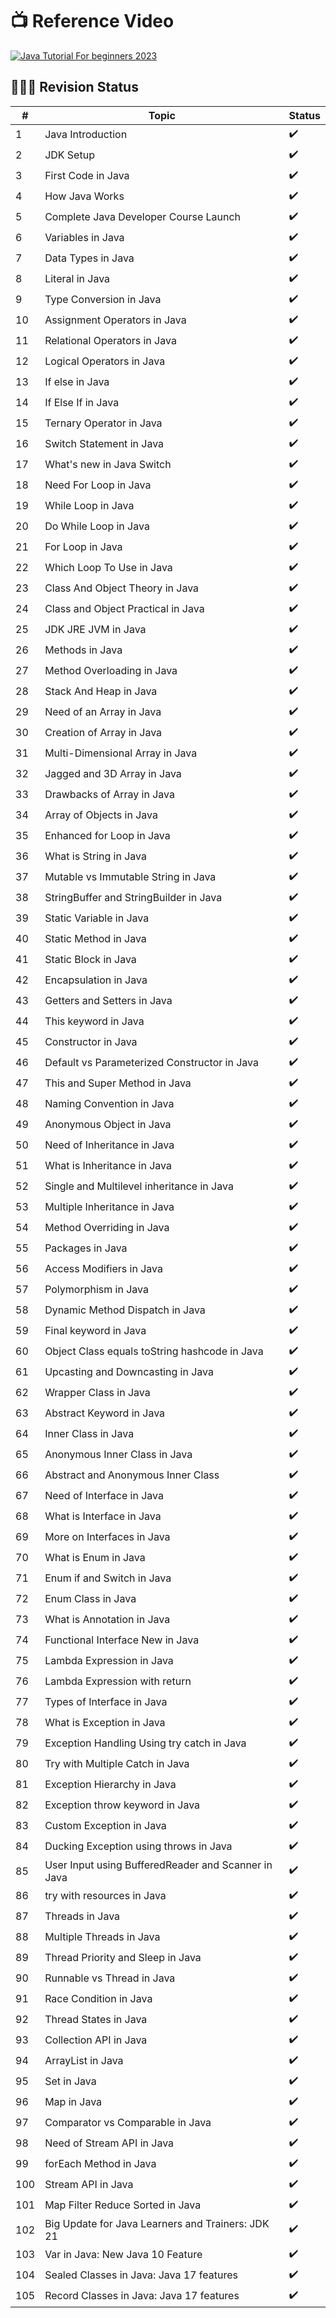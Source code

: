 # 📺 Reference Video

[![Java Tutorial For beginners 2023](https://i.ytimg.com/vi/bm0OyhwFDuY/hqdefault.jpg)](https://youtube.com/playlist?list=PLsyeobzWxl7pe_IiTfNyr55kwJPWbgxB5&si=yUa6N7cK_FOvhX_0)

## 👨🏻‍💻 Revision Status

| #   | Topic                                               | Status             |
| --- | ----------------------------------------------------| -------------------|
| 1   | Java Introduction                                   | :heavy_check_mark: |
| 2   | JDK Setup                                           | :heavy_check_mark: |
| 3   | First Code in Java                                  | :heavy_check_mark: |
| 4   | How Java Works                                      | :heavy_check_mark: |
| 5   | Complete Java Developer Course Launch               | :heavy_check_mark: |
| 6   | Variables in Java                                   | :heavy_check_mark: |
| 7   | Data Types in Java                                  | :heavy_check_mark: |
| 8   | Literal in Java                                     | :heavy_check_mark: |
| 9   | Type Conversion in Java                             | :heavy_check_mark: |
| 10  | Assignment Operators in Java                        | :heavy_check_mark: |
| 11  | Relational Operators in Java                        | :heavy_check_mark: |
| 12  | Logical Operators in Java                           | :heavy_check_mark: |
| 13  | If else in Java                                     | :heavy_check_mark: |
| 14  | If Else If in Java                                  | :heavy_check_mark: |
| 15  | Ternary Operator in Java                            | :heavy_check_mark: |
| 16  | Switch Statement in Java                            | :heavy_check_mark: |
| 17  | What's new in Java Switch                           | :heavy_check_mark: |
| 18  | Need For Loop in Java                               | :heavy_check_mark: |
| 19  | While Loop in Java                                  | :heavy_check_mark: |
| 20  | Do While Loop in Java                               | :heavy_check_mark: |
| 21  | For Loop in Java                                    | :heavy_check_mark: |
| 22  | Which Loop To Use in Java                           | :heavy_check_mark: |
| 23  | Class And Object Theory in Java                     | :heavy_check_mark: |
| 24  | Class and Object Practical in Java                  | :heavy_check_mark: |
| 25  | JDK JRE JVM in Java                                 | :heavy_check_mark: |
| 26  | Methods in Java                                     | :heavy_check_mark: |
| 27  | Method Overloading in Java                          | :heavy_check_mark: |
| 28  | Stack And Heap in Java                              | :heavy_check_mark: |
| 29  | Need of an Array in Java                            | :heavy_check_mark: |
| 30  | Creation of Array in Java                           | :heavy_check_mark: |
| 31  | Multi-Dimensional Array in Java                     | :heavy_check_mark: |
| 32  | Jagged and 3D Array in Java                         | :heavy_check_mark: |
| 33  | Drawbacks of Array in Java                          | :heavy_check_mark: |
| 34  | Array of Objects in Java                            | :heavy_check_mark: |
| 35  | Enhanced for Loop in Java                           | :heavy_check_mark: |
| 36  | What is String in Java                              | :heavy_check_mark: |
| 37  | Mutable vs Immutable String in Java                 | :heavy_check_mark: |
| 38  | StringBuffer and StringBuilder in Java              | :heavy_check_mark: |
| 39  | Static Variable in Java                             | :heavy_check_mark: |
| 40  | Static Method in Java                               | :heavy_check_mark: |
| 41  | Static Block in Java                                | :heavy_check_mark: |
| 42  | Encapsulation in Java                               | :heavy_check_mark: |
| 43  | Getters and Setters in Java                         | :heavy_check_mark: |
| 44  | This keyword in Java                                | :heavy_check_mark: |
| 45  | Constructor in Java                                 | :heavy_check_mark: |
| 46  | Default vs Parameterized Constructor in Java        | :heavy_check_mark: |
| 47  | This and Super Method in Java                       | :heavy_check_mark: |
| 48  | Naming Convention in Java                           | :heavy_check_mark: |
| 49  | Anonymous Object in Java                            | :heavy_check_mark: |
| 50  | Need of Inheritance in Java                         | :heavy_check_mark: |
| 51  | What is Inheritance in Java                         | :heavy_check_mark: |
| 52  | Single and Multilevel inheritance in Java           | :heavy_check_mark: |
| 53  | Multiple Inheritance in Java                        | :heavy_check_mark: |
| 54  | Method Overriding in Java                           | :heavy_check_mark: |
| 55  | Packages in Java                                    | :heavy_check_mark: |
| 56  | Access Modifiers in Java                            | :heavy_check_mark: |
| 57  | Polymorphism in Java                                | :heavy_check_mark: |
| 58  | Dynamic Method Dispatch in Java                     | :heavy_check_mark: |
| 59  | Final keyword in Java                               | :heavy_check_mark: |
| 60  | Object Class equals toString hashcode in Java       | :heavy_check_mark: |
| 61  | Upcasting and Downcasting in Java                   | :heavy_check_mark: |
| 62  | Wrapper Class in Java                               | :heavy_check_mark: |
| 63  | Abstract Keyword in Java                            | :heavy_check_mark: |
| 64  | Inner Class in Java                                 | :heavy_check_mark: |
| 65  | Anonymous Inner Class in Java                       | :heavy_check_mark: |
| 66  | Abstract and Anonymous Inner Class                  | :heavy_check_mark: |
| 67  | Need of Interface in Java                           | :heavy_check_mark: |
| 68  | What is Interface in Java                           | :heavy_check_mark: |
| 69  | More on Interfaces in Java                          | :heavy_check_mark: |
| 70  | What is Enum in Java                                | :heavy_check_mark: |
| 71  | Enum if and Switch in Java                          | :heavy_check_mark: |
| 72  | Enum Class in Java                                  | :heavy_check_mark: |
| 73  | What is Annotation in Java                          | :heavy_check_mark: |
| 74  | Functional Interface New in Java                    | :heavy_check_mark: |
| 75  | Lambda Expression in Java                           | :heavy_check_mark: |
| 76  | Lambda Expression with return                       | :heavy_check_mark: |
| 77  | Types of Interface in Java                          | :heavy_check_mark: |
| 78  | What is Exception in Java                           | :heavy_check_mark: |
| 79  | Exception Handling Using try catch in Java          | :heavy_check_mark: |
| 80  | Try with Multiple Catch in Java                     | :heavy_check_mark: |
| 81  | Exception Hierarchy in Java                         | :heavy_check_mark: |
| 82  | Exception throw keyword in Java                     | :heavy_check_mark: |
| 83  | Custom Exception in Java                            | :heavy_check_mark: |
| 84  | Ducking Exception using throws in Java              | :heavy_check_mark: |
| 85  | User Input using BufferedReader and Scanner in Java | :heavy_check_mark: |
| 86  | try with resources in Java                          | :heavy_check_mark: |
| 87  | Threads in Java                                     | :heavy_check_mark: |
| 88  | Multiple Threads in Java                            | :heavy_check_mark: |
| 89  | Thread Priority and Sleep in Java                   | :heavy_check_mark: |
| 90  | Runnable vs Thread in Java                          | :heavy_check_mark: |
| 91  | Race Condition in Java                              | :heavy_check_mark: |
| 92  | Thread States in Java                               | :heavy_check_mark: |
| 93  | Collection API in Java                              | :heavy_check_mark: |
| 94  | ArrayList in Java                                   | :heavy_check_mark: |
| 95  | Set in Java                                         | :heavy_check_mark: |
| 96  | Map in Java                                         | :heavy_check_mark: |
| 97  | Comparator vs Comparable in Java                    | :heavy_check_mark: |
| 98  | Need of Stream API in Java                          | :heavy_check_mark: |
| 99  | forEach Method in Java                              | :heavy_check_mark: |
| 100 | Stream API in Java                                  | :heavy_check_mark: |
| 101 | Map Filter Reduce Sorted in Java                    | :heavy_check_mark: |
| 102 | Big Update for Java Learners and Trainers: JDK 21   | :heavy_check_mark: |
| 103 | Var in Java: New Java 10 Feature                    | :heavy_check_mark: |
| 104 | Sealed Classes in Java: Java 17 features            | :heavy_check_mark: |
| 105 | Record Classes in Java: Java 17 features            | :heavy_check_mark: |
